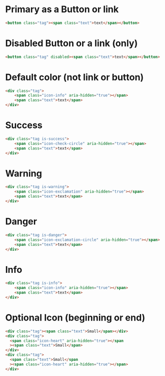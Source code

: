 # Primary as a Button or link

```html
<button class="tag"><span class="text">text</span></button>
```

# Disabled Button or a link (only)

```html
<button class="tag" disabled><span class="text">text</span></button>
```

# Default color (not link or button)

```html
<div class="tag">
    <span class="icon-info" aria-hidden="true"></span>
    <span class="text">text</span>
</div>
```

# Success

```html
<div class="tag is-success">
    <span class="icon-check-circle" aria-hidden="true"></span>
    <span class="text">text</span>
</div>
```

# Warning

```html
<div class="tag is-warning">
    <span class="icon-exclamation" aria-hidden="true"></span>
    <span class="text">text</span>
</div>
```

# Danger

```html
<div class="tag is-danger">
    <span class="icon-exclamation-circle" aria-hidden="true"></span>
    <span class="text">text</span>
</div>
```

# Info

```html
<div class="tag is-info">
    <span class="icon-info" aria-hidden="true"></span>
    <span class="text">text</span>
</div>
```

# Optional Icon (beginning or end)

```html
<div class="tag"><span class="text">Small</span></div>
<div class="tag">
  <span class="icon-heart" aria-hidden="true"></span
  ><span class="text">Small</span>
</div>
<div class="tag">
  <span class="text">Small</span
  ><span class="icon-heart" aria-hidden="true"></span>
</div>
```
